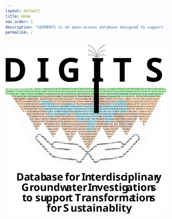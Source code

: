 ```yaml
---
layout: default
title: Home
nav_order: 1
description: "SEGMENTS is an open-access database designed to support interdisciplinary, large-scale groundwater sustainability studies."
permalink: /
---
```


<p align="center">
  <img src="https://raw.githubusercontent.com/XanderHuggins/SEGMENTS/6ed0a6fdf11fa6bcb16e519c50c9bc9fcdf5e9a6/docs/digits-logo.svg" 
  width="600"/>
</p>
